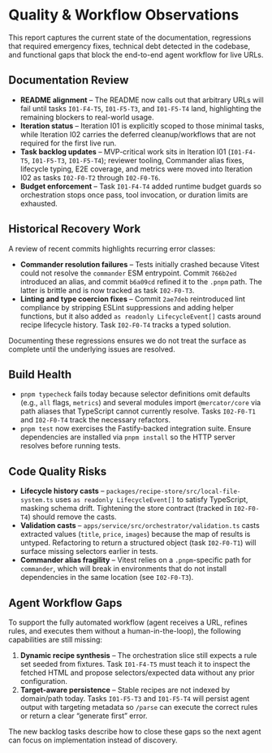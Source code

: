 # Quality & Workflow Observations

This report captures the current state of the documentation, regressions that required emergency fixes, technical debt detected in the codebase, and functional gaps that block the end-to-end agent workflow for live URLs.

## Documentation Review

- **README alignment** – The README now calls out that arbitrary URLs will fail until tasks `I01-F4-T5`, `I01-F5-T3`, and `I01-F5-T4` land, highlighting the remaining blockers to real-world usage.
- **Iteration status** – Iteration I01 is explicitly scoped to those minimal tasks, while Iteration I02 carries the deferred cleanup/workflows that are not required for the first live run.
- **Task backlog updates** – MVP-critical work sits in Iteration I01 (`I01-F4-T5`, `I01-F5-T3`, `I01-F5-T4`); reviewer tooling, Commander alias fixes, lifecycle typing, E2E coverage, and metrics were moved into Iteration I02 as tasks `I02-F0-T2` through `I02-F0-T6`.
- **Budget enforcement** – Task `I01-F4-T4` added runtime budget guards so orchestration stops once pass, tool invocation, or duration limits are exhausted.

## Historical Recovery Work

A review of recent commits highlights recurring error classes:

- **Commander resolution failures** – Tests initially crashed because Vitest could not resolve the `commander` ESM entrypoint. Commit `766b2ed` introduced an alias, and commit `b6a09cd` refined it to the `.pnpm` path. The latter is brittle and is now tracked as task `I02-F0-T3`.
- **Linting and type coercion fixes** – Commit `2ae7deb` reintroduced lint compliance by stripping ESLint suppressions and adding helper functions, but it also added `as readonly LifecycleEvent[]` casts around recipe lifecycle history. Task `I02-F0-T4` tracks a typed solution.

Documenting these regressions ensures we do not treat the surface as complete until the underlying issues are resolved.

## Build Health

- `pnpm typecheck` fails today because selector definitions omit defaults (e.g., `all` flags, `metrics`) and several modules import `@mercator/core` via path aliases that TypeScript cannot currently resolve. Tasks `I02-F0-T1` and `I02-F0-T4` track the necessary refactors.
- `pnpm test` now exercises the Fastify-backed integration suite. Ensure dependencies are installed via `pnpm install` so the HTTP server resolves before running tests.

## Code Quality Risks

- **Lifecycle history casts** – `packages/recipe-store/src/local-file-system.ts` uses `as readonly LifecycleEvent[]` to satisfy TypeScript, masking schema drift. Tightening the store contract (tracked in `I02-F0-T4`) should remove the casts.
- **Validation casts** – `apps/service/src/orchestrator/validation.ts` casts extracted values (`title`, `price`, `images`) because the map of results is untyped. Refactoring to return a structured object (task `I02-F0-T1`) will surface missing selectors earlier in tests.
- **Commander alias fragility** – Vitest relies on a `.pnpm`-specific path for `commander`, which will break in environments that do not install dependencies in the same location (see `I02-F0-T3`).

## Agent Workflow Gaps

To support the fully automated workflow (agent receives a URL, refines rules, and executes them without a human-in-the-loop), the following capabilities are still missing:

1. **Dynamic recipe synthesis** – The orchestration slice still expects a rule set seeded from fixtures. Task `I01-F4-T5` must teach it to inspect the fetched HTML and propose selectors/expected data without any prior configuration.
2. **Target-aware persistence** – Stable recipes are not indexed by domain/path today. Tasks `I01-F5-T3` and `I01-F5-T4` will persist agent output with targeting metadata so `/parse` can execute the correct rules or return a clear “generate first” error.

The new backlog tasks describe how to close these gaps so the next agent can focus on implementation instead of discovery.
